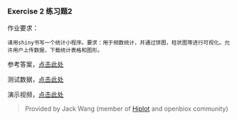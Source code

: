 ### Exercise 2 练习题2

作业要求：

```
请用shiny书写一个统计小程序。要求：用于频数统计，并通过饼图，柱状图等进行可视化。允许用户上传数据，下载统计表格和图形。
```



参考答案，[点击此处](./app.R)

测试数据，[点击此处](./www/demo.txt)

演示视频，[点击此处]()



> Provided by Jack Wang (member of [Hiplot](https://hiplot.com.cn) and openbiox community)

